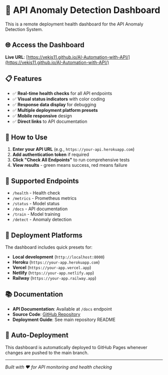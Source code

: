 # 🚀 API Anomaly Detection Dashboard

This is a remote deployment health dashboard for the API Anomaly Detection System.

## 🌐 Access the Dashboard

**Live URL**: [https://vekis11.github.io/AI-Automation-with-API/](https://vekis11.github.io/AI-Automation-with-API/)

## 📋 Features

- ✅ **Real-time health checks** for all API endpoints
- ✅ **Visual status indicators** with color coding
- ✅ **Response data display** for debugging
- ✅ **Multiple deployment platform presets**
- ✅ **Mobile responsive** design
- ✅ **Direct links** to API documentation

## 🔧 How to Use

1. **Enter your API URL** (e.g., `https://your-api.herokuapp.com`)
2. **Add authentication token** if required
3. **Click "Check All Endpoints"** to run comprehensive tests
4. **View results** - green means success, red means failure

## 🎯 Supported Endpoints

- `/health` - Health check
- `/metrics` - Prometheus metrics
- `/status` - Model status
- `/docs` - API documentation
- `/train` - Model training
- `/detect` - Anomaly detection

## 🚀 Deployment Platforms

The dashboard includes quick presets for:
- **Local development** (`http://localhost:8000`)
- **Heroku** (`https://your-app.herokuapp.com`)
- **Vercel** (`https://your-app.vercel.app`)
- **Netlify** (`https://your-app.netlify.app`)
- **Railway** (`https://your-app.railway.app`)

## 📚 Documentation

- **API Documentation**: Available at `/docs` endpoint
- **Source Code**: [GitHub Repository](https://github.com/vekis11/AI-Automation-with-API)
- **Deployment Guide**: See main repository README

## 🔄 Auto-Deployment

This dashboard is automatically deployed to GitHub Pages whenever changes are pushed to the main branch.

---

*Built with ❤️ for API monitoring and health checking*
